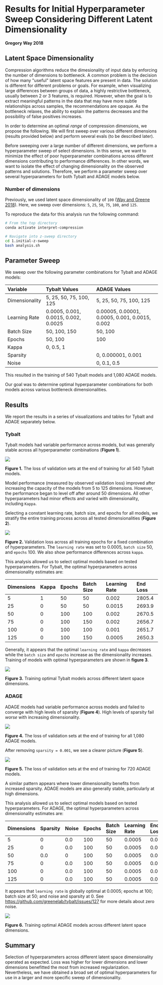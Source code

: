 # Results for Initial Hyperparameter Sweep Considering Different Latent Dimensionality

**Gregory Way 2018**

## Latent Space Dimensionality

Compression algorithms reduce the dimesionality of input data by enforcing the number of dimensions to bottleneck.
A common problem is the decision of how many "useful" latent space features are present in data.
The solution is different for different problems or goals.
For example, when visualizing large differences between groups of data, a highly restrictive bottleneck, usually between 2 or 3 features, is required.
However, when the goal is to extract meaningful patterns in the data that may have more subtle relationships across samples, the recommendations are opaque.
As the bottleneck relaxes, the ability to explain the patterns decreases and the possibility of false positives increases.

In order to determine an optimal _range_ of compression dimensions, we propose the following.
We will first sweep over various different dimensions (results provided below) and perform several evals (to be described later).

Before sweeping over a large number of different dimensions, we perform a hyperparameter sweep of select dimensions.
In this sense, we want to minimize the effect of poor hyperparameter combinations across different dimensions contributing to performance differences.
In other words, we want to isolate the effect of changing dimensionality on the observed patterns and solutions.
Therefore, we perform a parameter sweep over several hyperparameters for both Tybalt and ADAGE models below.

### Number of dimensions

Previously, we used latent space dimensionality of `100` ([Way and Greene 2018](https://doi.org/10.1142/9789813235533_0008)).
Here, we sweep over dimensions: `5`, `25`, `50`, `75`, `100`, and `125`.

To reproduce the data for this analysis run the following command:

```bash
# From the top directory
conda activate interpret-compression

# Navigate into z-sweep directory
cd 1.initial-z-sweep
bash analysis.sh
```

## Parameter Sweep

We sweep over the following parameter combinations for Tybalt and ADAGE models:

| Variable | Tybalt Values | ADAGE Values |
| :------- | :------------ | :----------- |
| Dimensionality | 5, 25, 50, 75, 100, 125 | 5, 25, 50, 75, 100, 125 |
| Learning Rate | 0.0005, 0.001, 0.0015, 0.002, 0.0025 | 0.00005, 0.00001, 0.0005, 0.001, 0.0015, 0.002 |
| Batch Size | 50, 100, 150 | 50, 100 |
| Epochs | 50, 100 | 100 |
| Kappa | 0, 0.5, 1 | |
| Sparsity | | 0, 0.000001, 0.001 |
| Noise | | 0, 0.1, 0.5 |

This resulted in the training of 540 Tybalt models and 1,080 ADAGE models.

Our goal was to determine optimal hyperparameter combinations for both models across various bottleneck dimensionalities.

## Results

We report the results in a series of visualizations and tables for Tybalt and ADAGE separately below.

### Tybalt

Tybalt models had variable performance across models, but was generally stable across all hyperparameter combinations (**Figure 1**).

![](figures/z_param_tybalt/z_parameter_tybalt.png?raw=true)

**Figure 1.** The loss of validation sets at the end of training for all 540 Tybalt models.

Model performance (measured by observed validation loss) improved after increasing the capacity of the models from 5 to 125 dimensions.
However, the performance began to level off after around 50 dimensions.
All other hyperparameters had minor effects and varied with dimensionality, including `Kappa`.

Selecting a constant learning rate, batch size, and epochs for all models, we stratify the entire training process across all tested dimensionalities (**Figure 2**).

![](figures/z_param_tybalt/z_parameter_tybalt_training.png?raw=true)

**Figure 2.** Validation loss across all training epochs for a fixed combination of hyperparameters.
The `learning rate` was set to 0.0005, `batch size` 50, and `epochs` 100.
We also show performance differences across `kappa`.

This analysis allowed us to select optimal models based on tested hyperparameters.
For Tybalt, the optimal hyperparameters across dimensionality estimates are:

| Dimensions | Kappa | Epochs | Batch Size | Learning Rate | End Loss |
| :--------- | :---- | :----- | :--------- | :------------ | :------- |
| 5 | 1 | 50 | 50 | 0.002 | 2805.4 |
| 25 | 0 | 50 | 50 | 0.0015 | 2693.9 |
| 50 | 0 | 100 | 100 | 0.002 | 2670.5 |
| 75 | 0 | 100 | 150  | 0.002 | 2656.7 |
| 100 | 0 | 100 | 100 | 0.001 | 2651.7 |
| 125 | 0 | 100 | 150 | 0.0005 | 2650.3 |

Generally, it appears that the optimal `learning rate` and `kappa` decreases while the `batch size` and `epochs` increase as the dimensionality increases.
Training of models with optimal hyperparameters are shown in **figure 3**.

![](figures/z_param_tybalt/z_parameter_tybalt_best.png?raw=true)

**Figure 3.** Training optimal Tybalt models across different latent space dimensions.

### ADAGE

ADAGE models had variable performance across models and failed to converge with high levels of sparsity (**Figure 4**).
High levels of sparsity fail _worse_ with increasing dimensionality.

![](figures/z_param_adage_tied_weights/z_parameter_adage_tiedweights.png?raw=true)

**Figure 4.** The loss of validation sets at the end of training for all 1,080 ADAGE models.

After removing `sparsity = 0.001`, we see a clearer picture (**Figure 5**).

![](figures/z_param_adage_tied_weights/z_parameter_adage_remove_sparsity_tiedweights.png?raw=true)

**Figure 5.** The loss of validation sets at the end of training for 720 ADAGE models.

A similar pattern appears where lower dimensionality benefits from increased sparsity.
ADAGE models are also generally stable, particularly at high dimensions.

This analysis allowed us to select optimal models based on tested hyperparameters.
For ADAGE, the optimal hyperparameters across dimensionality estimates are:

| Dimensions | Sparsity | Noise | Epochs | Batch Size | Learning Rate | End Loss |
| :--------- | :------- | :---- | :----- | :--------- | :------------ | :------- |
| 5 | 0 | 0.0 | 100 | 50 | 0.0005 | 0.022 |
| 25 | 0 | 0.0 | 100 | 50 | 0.0005 | 0.013 |
| 50 | 0.0 | 0 | 100 | 50 | 0.0005 | 0.011 |
| 75 | 0 | 0.0 | 100 | 50  | 0.0005 | 0.010 |
| 100 | 0 | 0.0 | 100 | 50 | 0.0005 | 0.009 |
| 125 | 0 | 0.0 | 100 | 50 | 0.0005 | 0.008 |

It appears that `learning rate` is globally optimal at 0.0005; epochs at 100; batch size at 50; and noise and sparsity at 0.
See https://github.com/greenelab/tybalt/issues/127 for more details about zero noise.

![](figures/z_param_adage_tied_weights/z_parameter_adage_best_tiedweights.png?raw=true)

**Figure 6.** Training optimal ADAGE models across different latent space dimensions.

## Summary

Selection of hyperparameters across different latent space dimensionality operated as expected.
Loss was higher for lower dimensions and lower dimensions benefitted the most from increased regularization.
Nevertheless, we have obtained a broad set of optimal hyperparameters for use in a larger and more specific sweep of dimensionality.


